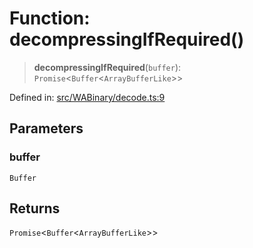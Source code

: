 # Function: decompressingIfRequired()

> **decompressingIfRequired**(`buffer`): `Promise`\<`Buffer`\<`ArrayBufferLike`\>\>

Defined in: [src/WABinary/decode.ts:9](https://github.com/Fokusdotid/Baileys/blob/c2e37a764497a58082d1525ba2f083f341e3eefa/src/WABinary/decode.ts#L9)

## Parameters

### buffer

`Buffer`

## Returns

`Promise`\<`Buffer`\<`ArrayBufferLike`\>\>
